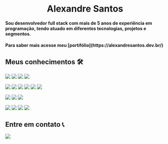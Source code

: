<h1 align="center">Alexandre Santos</h1>
<h4 align="start">
  Sou desenvolvedor full stack com mais de 5 anos de experiência em programação, tendo atuado em diferentes tecnologias, projetos e segmentos.
</h4>
<h4 align="start">
  Para saber mais acesse meu [portifólio](https://alexandresantos.dev.br/)
</h4>

## Meus conhecimentos  🛠
<a target="_blank"><img src="https://img.shields.io/badge/javascript-2F363D?style=for-the-badge&logo=javascript&logoColor=white" target="_blank"></a>
<a target="_blank"><img src="https://img.shields.io/badge/typescript-2F363D?style=for-the-badge&logo=typescript&logoColor=white" target="_blank"></a>
<a target="_blank"><img src="https://img.shields.io/badge/python-2F363D?style=for-the-badge&logo=python&logoColor=white" target="_blank"></a>
<a target="_blank"><img src="https://img.shields.io/badge/java-2F363D?style=for-the-badge&logo=coffeescript&logoColor=white" target="_blank"></a>

<a target="_blank"><img src="https://img.shields.io/badge/angular-2F363D?style=for-the-badge&logo=angular&logoColor=white" target="_blank"></a>
<a target="_blank"><img src="https://img.shields.io/badge/vue.js-2F363D?style=for-the-badge&logo=vue.js&logoColor=white" target="_blank"></a>
<a target="_blank"><img src="https://img.shields.io/badge/django-2F363D?style=for-the-badge&logo=django&logoColor=white" target="_blank"></a>
<a target="_blank"><img src="https://img.shields.io/badge/node-2F363D?style=for-the-badge&logo=nodedotjs&logoColor=white" target="_blank"></a>
<a target="_blank"><img src="https://img.shields.io/badge/nest-2F363D?style=for-the-badge&logo=nestjs&logoColor=white" target="_blank"></a>
<a target="_blank"><img src="https://img.shields.io/badge/springboot-2F363D?style=for-the-badge&logo=springboot&logoColor=white" target="_blank"></a>

<a target="_blank"><img src="https://img.shields.io/badge/mysql-2F363D?style=for-the-badge&logo=mysql&logoColor=white" target="_blank"></a>
<a target="_blank"><img src="https://img.shields.io/badge/postgresql-2F363D?style=for-the-badge&logo=Postgresql&logoColor=white" target="_blank"></a>
<a target="_blank"><img src="https://img.shields.io/badge/mongo-2F363D?style=for-the-badge&logo=mongodb&logoColor=white" target="_blank"></a>

<a target="_blank"><img src="https://img.shields.io/badge/linux-2F363D?style=for-the-badge&logo=linux&logoColor=white" target="_blank"></a>
<a target="_blank"><img src="https://img.shields.io/badge/docker-2F363D?style=for-the-badge&logo=docker&logoColor=white" target="_blank"></a>
<a target="_blank"><img src="https://img.shields.io/badge/html-2F363D?style=for-the-badge&logo=html5&logoColor=white" target="_blank"></a>
<a target="_blank"><img src="https://img.shields.io/badge/css-2F363D?style=for-the-badge&logo=css&logoColor=white" target="_blank"></a>


## Entre em contato 📞
<a href="https://www.linkedin.com/in/alexandre-santos-pxtech/" target="_blank"><img src="https://img.shields.io/badge/-LinkedIn-%230077B5?style=for-the-badge&logo=linkedin&logoColor=white" target="_blank"></a>

